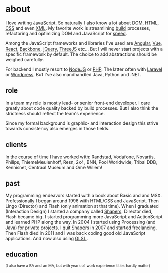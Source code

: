 <!--
  id: 324
  date: 2007-01-04
  modified: 2019-09-19
  slug: about
  type: page
  metaKeyword: about
  metaDescription: I love writing JavaScript. So naturally I know a lot about: DOM, HTML , CSS, XML. Streamlining build processes is also one of my favorite pasttimes.
-->

# about

I love writing [JavaScript](/search/javascript). So naturally I also know a lot about [DOM](/search/dom), [HTML](/search/html), [CSS](/search/css) and even [XML](/search/xml).
My favorite work is streamlining [build](/search/build) processes, refactoring and optimizing DOM and JavaScript for [speed](/search/speed).

Among the JavaScript frameworks and libraries I've used are [Angular](/search/angular), [Vue](/search/vue), [React](/search/react), [Backbone](/search/backbone), [jQuery](/search/jquery), [ThreeJS](/search/threejs) etc... But I will never start projects with a specific framework by default. The choice to add abstractions should be weighed carefully.

For backend I mostly resort to [NodeJS](/search/node) or [PHP](/search/php). The latter often with [Laravel](/search/laravel) or [Wordpress](/search/wordpress).
But I've also mandhandled Java, Python and .NET.

## role

In a team my role is mostly lead- or senior front-end developer. I care greatly about code quality backed by build processes. But I also think the strictness should reflect the team's experience.

Since my formal background is graphic- and interaction design this strive towards consistency also emerges in those fields.

## clients

In the course of time I have worked with: Randstad, Vodafone, Novartis, Philips, ThiemeMeulenhoff, Resn, 2x4, BNN, Pool Worldwide, Tribal DDB, Kennisnet, Centraal Museum and Ome Willem!

## past

My programming endeavors started with a book about Basic and and MSX.
Professionally I began around 1996 with HTML/CSS and JavaScript. Then Lingo (Director) and Flash (only animation at that time).
When I graduated (Interaction Design) I started a company called [Shapers](https://shapers.nl). Director died, Flash became big. I started programming more JavaScript and ActionScript and learned PHP along the way.
In 2004 I started using Processing (and Java) for private projects.
I quit Shapers in 2007 and started freelancing.
Then Flash died in 2011 and I was back coding good old JavaScript applications. And now also using [GLSL](/search/GLSL).

## education

<small>(I also have a BA and an MA, but with years of work experience titles hardly matter)</small>
